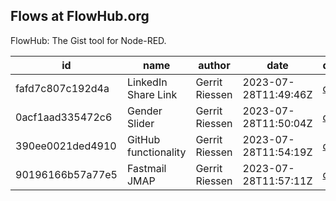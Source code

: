 ## Flows at FlowHub.org

FlowHub: The Gist tool for Node-RED.

| id | name| author | date | details |
|----|-----|--------|------|---------|
| fafd7c807c192d4a |  LinkedIn Share Link | Gerrit Riessen | 2023-07-28T11:49:46Z | [details](https://flowhub.org/f/fafd7c807c192d4a) |
| 0acf1aad335472c6 |  Gender Slider | Gerrit Riessen | 2023-07-28T11:50:04Z | [details](https://flowhub.org/f/0acf1aad335472c6) |
| 390ee0021ded4910 |  GitHub functionality | Gerrit Riessen | 2023-07-28T11:54:19Z | [details](https://flowhub.org/f/390ee0021ded4910) |
| 90196166b57a77e5 |  Fastmail JMAP | Gerrit Riessen | 2023-07-28T11:57:11Z | [details](https://flowhub.org/f/90196166b57a77e5) |

